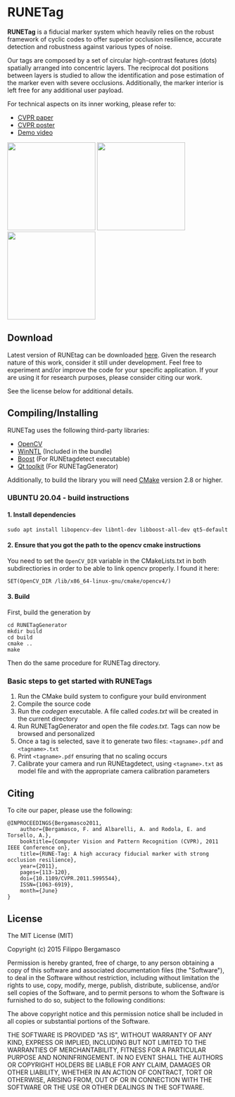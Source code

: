 # RUNETag 

**RUNETag** is a fiducial marker system which heavily relies on the robust framework of cyclic codes to offer superior occlusion resilience, accurate detection and robustness against various types of noise.

Our tags are composed by a set of circular high-contrast features (dots) spatially arranged into concentric layers. The reciprocal dot positions between layers is studied to allow the identification and pose estimation of the marker even with severe occlusions. Additionally, the marker interior is left free for any additional user payload.


For technical aspects on its inner working, please refer to:

- [CVPR paper](http://www.dsi.unive.it/~bergamasco/papers/cvpr2011-tag.pdf)
- [CVPR poster](http://www.dsi.unive.it/~bergamasco/papers/cvpr11-tag-poster.pdf)
- [Demo video](https://youtu.be/F4jdG7DJVSA)

<img src="http://www.dsi.unive.it/~bergamasco/runetag/example1.png" style="height:200px"/> 
<img src="http://www.dsi.unive.it/~bergamasco/runetag/example2.png" style="height:200px"/>
<img src="http://www.dsi.unive.it/~bergamasco/runetag/example3.png" style="height:200px"/>


## Download


Latest version of RUNEtag can be downloaded [here](http://www.dsi.unive.it/~bergamasco/runetag/RUNEtag.zip). 
Given the research nature of this work, consider it still under development. Feel free to experiment and/or improve the code for your specific application. If your are using it for research purposes, please consider citing our work.

See the license below for additional details.



## Compiling/Installing


RUNETag uses the following third-party libraries:

- [OpenCV]( http://opencv.org )
- [WinNTL]( http://www.shoup.net/ntl/doc/tour-win.html ) (Included in the bundle)
- [Boost]( http://www.boost.org ) (For RUNEtagdetect executable)
- [Qt toolkit]( http://www.qt.io ) (For RUNETagGenerator)

Additionally, to build the library you will need [CMake](www.cmake.org) version 2.8 or higher.

### UBUNTU 20.04 - build instructions
#### 1. Install dependencies
```
sudo apt install libopencv-dev libntl-dev libboost-all-dev qt5-default
```
#### 2. Ensure that you got the path to the opencv cmake instructions
You need to set the `OpenCV_DIR` variable in the CMakeLists.txt in both subdirectiories 
in order to be able to link opencv properly. I found it here:
```
SET(OpenCV_DIR /lib/x86_64-linux-gnu/cmake/opencv4/)
```

#### 3. Build
First, build the generation by 
```
cd RUNETagGenerator 
mkdir build 
cd build
cmake ..
make
```

Then do the same procedure for RUNETag directory.

### Basic steps to get started with RUNETags

1. Run the CMake build system to configure your build environment
2. Compile the source code
3. Run the *codegen* executable. A file called *codes.txt* will be created in the current directory
4. Run RUNETagGenerator and open the file *codes.txt*. Tags can now be browsed and personalized
5. Once a tag is selected, save it to generate two files: ```<tagname>.pdf``` and ```<tagname>.txt```
6. Print ```<tagname>.pdf``` ensuring that no scaling occurs
7. Calibrate your camera and run RUNEtagdetect, using ```<tagname>.txt``` as model file and with the appropriate
   camera calibration parameters


## Citing


To cite our paper, please use the following:

```
@INPROCEEDINGS{Bergamasco2011, 
    author={Bergamasco, F. and Albarelli, A. and Rodola, E. and Torsello, A.}, 
    booktitle={Computer Vision and Pattern Recognition (CVPR), 2011 IEEE Conference on}, 
    title={RUNE-Tag: A high accuracy fiducial marker with strong occlusion resilience}, 
    year={2011}, 
    pages={113-120}, 
    doi={10.1109/CVPR.2011.5995544}, 
    ISSN={1063-6919}, 
    month={June}
}
```



## License

The MIT License (MIT)

Copyright (c) 2015 Filippo Bergamasco 

Permission is hereby granted, free of charge, to any person obtaining a copy
of this software and associated documentation files (the "Software"), to deal
in the Software without restriction, including without limitation the rights
to use, copy, modify, merge, publish, distribute, sublicense, and/or sell
copies of the Software, and to permit persons to whom the Software is
furnished to do so, subject to the following conditions:

The above copyright notice and this permission notice shall be included in
all copies or substantial portions of the Software.

THE SOFTWARE IS PROVIDED "AS IS", WITHOUT WARRANTY OF ANY KIND, EXPRESS OR
IMPLIED, INCLUDING BUT NOT LIMITED TO THE WARRANTIES OF MERCHANTABILITY,
FITNESS FOR A PARTICULAR PURPOSE AND NONINFRINGEMENT.  IN NO EVENT SHALL THE
AUTHORS OR COPYRIGHT HOLDERS BE LIABLE FOR ANY CLAIM, DAMAGES OR OTHER
LIABILITY, WHETHER IN AN ACTION OF CONTRACT, TORT OR OTHERWISE, ARISING FROM,
OUT OF OR IN CONNECTION WITH THE SOFTWARE OR THE USE OR OTHER DEALINGS IN
THE SOFTWARE.
